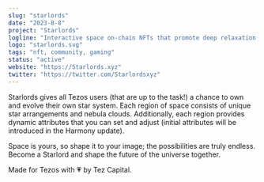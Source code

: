 ```yaml
---
slug: "starlords"
date: "2023-8-8"
project: "Starlords"
logline: "Interactive space on-chain NFTs that promote deep relaxation and childlike wonder using VR and AR."
logo: "starlords.svg"
tags: "nft, community, gaming"
status: "active"
website: "https://Starlords.xyz"
twitter: "https://twitter.com/Starlordsxyz"
---
```


Starlords gives all Tezos users (that are up to the task!) a chance to own and evolve their own star system. Each region of space consists of unique star arrangements and nebula clouds. Additionally, each region provides dynamic attributes that you can set and adjust (initial attributes will be introduced in the Harmony update).

Space is yours, so shape it to your image; the possibilities are truly endless. Become a Starlord and shape the future of the universe together.

Made for Tezos with 💗 by Tez Capital.